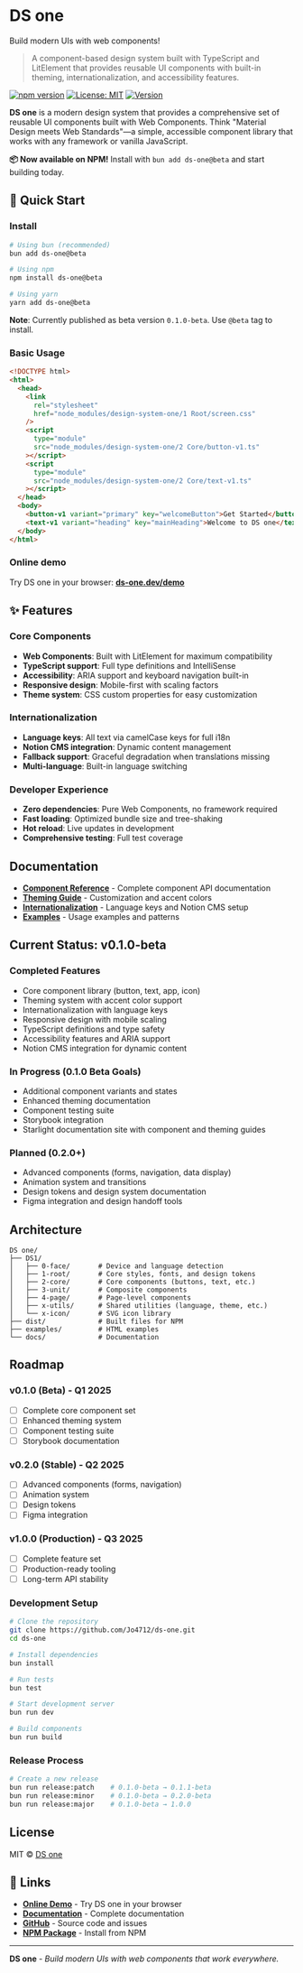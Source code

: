 # DS one

Build modern UIs with web components!

> A component-based design system built with TypeScript and LitElement that provides reusable UI components with built-in theming, internationalization, and accessibility features.

[![npm version](https://badge.fury.io/js/ds-one.svg)](https://badge.fury.io/js/ds-one)
[![License: MIT](https://img.shields.io/badge/License-MIT-yellow.svg)](https://opensource.org/licenses/MIT)
[![Version](https://img.shields.io/badge/version-0.1.0--beta-blue.svg)](https://github.com/Jo4712/ds-one)

**DS one** is a modern design system that provides a comprehensive set of reusable UI components built with Web Components. Think "Material Design meets Web Standards"—a simple, accessible component library that works with any framework or vanilla JavaScript.

**📦 Now available on NPM!** Install with `bun add ds-one@beta` and start building today.

## 🚀 Quick Start

### Install

```bash
# Using bun (recommended)
bun add ds-one@beta

# Using npm
npm install ds-one@beta

# Using yarn
yarn add ds-one@beta
```

**Note**: Currently published as beta version `0.1.0-beta`. Use `@beta` tag to install.

### Basic Usage

```html
<!DOCTYPE html>
<html>
  <head>
    <link
      rel="stylesheet"
      href="node_modules/design-system-one/1 Root/screen.css"
    />
    <script
      type="module"
      src="node_modules/design-system-one/2 Core/button-v1.ts"
    ></script>
    <script
      type="module"
      src="node_modules/design-system-one/2 Core/text-v1.ts"
    ></script>
  </head>
  <body>
    <button-v1 variant="primary" key="welcomeButton">Get Started</button-v1>
    <text-v1 variant="heading" key="mainHeading">Welcome to DS one</text-v1>
  </body>
</html>
```

### Online demo

Try DS one in your browser: **[ds-one.dev/demo](https://ds-one.dev/demo)**

## ✨ Features

### Core Components

- **Web Components**: Built with LitElement for maximum compatibility
- **TypeScript support**: Full type definitions and IntelliSense
- **Accessibility**: ARIA support and keyboard navigation built-in
- **Responsive design**: Mobile-first with scaling factors
- **Theme system**: CSS custom properties for easy customization

### Internationalization

- **Language keys**: All text via camelCase keys for full i18n
- **Notion CMS integration**: Dynamic content management
- **Fallback support**: Graceful degradation when translations missing
- **Multi-language**: Built-in language switching

### Developer Experience

- **Zero dependencies**: Pure Web Components, no framework required
- **Fast loading**: Optimized bundle size and tree-shaking
- **Hot reload**: Live updates in development
- **Comprehensive testing**: Full test coverage

## Documentation

- **[Component Reference](./docs/components.md)** - Complete component API documentation
- **[Theming Guide](./docs/theming.md)** - Customization and accent colors
- **[Internationalization](./docs/i18n.md)** - Language keys and Notion CMS setup
- **[Examples](./docs/examples.md)** - Usage examples and patterns

## Current Status: v0.1.0-beta

### Completed Features

- Core component library (button, text, app, icon)
- Theming system with accent color support
- Internationalization with language keys
- Responsive design with mobile scaling
- TypeScript definitions and type safety
- Accessibility features and ARIA support
- Notion CMS integration for dynamic content

### In Progress (0.1.0 Beta Goals)

- Additional component variants and states
- Enhanced theming documentation
- Component testing suite
- Storybook integration
- Starlight documentation site with component and theming guides

### Planned (0.2.0+)

- Advanced components (forms, navigation, data display)
- Animation system and transitions
- Design tokens and design system documentation
- Figma integration and design handoff tools

## Architecture

```
DS one/
├── DS1/
│   ├── 0-face/       # Device and language detection
│   ├── 1-root/       # Core styles, fonts, and design tokens
│   ├── 2-core/       # Core components (buttons, text, etc.)
│   ├── 3-unit/       # Composite components
│   ├── 4-page/       # Page-level components
│   ├── x-utils/      # Shared utilities (language, theme, etc.)
│   └── x-icon/       # SVG icon library
├── dist/             # Built files for NPM
├── examples/         # HTML examples
└── docs/             # Documentation
```

## Roadmap

### v0.1.0 (Beta) - Q1 2025

- [ ] Complete core component set
- [ ] Enhanced theming system
- [ ] Component testing suite
- [ ] Storybook documentation

### v0.2.0 (Stable) - Q2 2025

- [ ] Advanced components (forms, navigation)
- [ ] Animation system
- [ ] Design tokens
- [ ] Figma integration

### v1.0.0 (Production) - Q3 2025

- [ ] Complete feature set
- [ ] Production-ready tooling
- [ ] Long-term API stability

### Development Setup

```bash
# Clone the repository
git clone https://github.com/Jo4712/ds-one.git
cd ds-one

# Install dependencies
bun install

# Run tests
bun test

# Start development server
bun run dev

# Build components
bun run build
```

### Release Process

```bash
# Create a new release
bun run release:patch    # 0.1.0-beta → 0.1.1-beta
bun run release:minor    # 0.1.0-beta → 0.2.0-beta
bun run release:major    # 0.1.0-beta → 1.0.0
```

## License

MIT © [DS one](https://github.com/Jo4712/ds-one)

## 🔗 Links

- **[Online Demo](https://dsone.dev/demo)** - Try DS one in your browser
- **[Documentation](https://dsone.dev/docs)** - Complete documentation
- **[GitHub](https://github.com/Jo4712/ds-one)** - Source code and issues
- **[NPM Package](https://www.npmjs.com/package/ds-one)** - Install from NPM

---

**DS one** - _Build modern UIs with web components that work everywhere._
